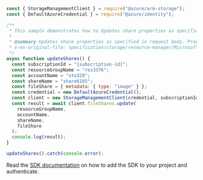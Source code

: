 ```javascript
const { StorageManagementClient } = require("@azure/arm-storage");
const { DefaultAzureCredential } = require("@azure/identity");

/**
 * This sample demonstrates how to Updates share properties as specified in request body. Properties not mentioned in the request will not be changed. Update fails if the specified share does not already exist.
 *
 * @summary Updates share properties as specified in request body. Properties not mentioned in the request will not be changed. Update fails if the specified share does not already exist.
 * x-ms-original-file: specification/storage/resource-manager/Microsoft.Storage/stable/2021-09-01/examples/FileSharesPatch.json
 */
async function updateShares() {
  const subscriptionId = "{subscription-id}";
  const resourceGroupName = "res3376";
  const accountName = "sto328";
  const shareName = "share6185";
  const fileShare = { metadata: { type: "image" } };
  const credential = new DefaultAzureCredential();
  const client = new StorageManagementClient(credential, subscriptionId);
  const result = await client.fileShares.update(
    resourceGroupName,
    accountName,
    shareName,
    fileShare
  );
  console.log(result);
}

updateShares().catch(console.error);
```

Read the [SDK documentation](https://github.com/Azure/azure-sdk-for-js/blob/%40azure%2Farm-storage_17.2.1/sdk/storage/arm-storage/README.md) on how to add the SDK to your project and authenticate.
